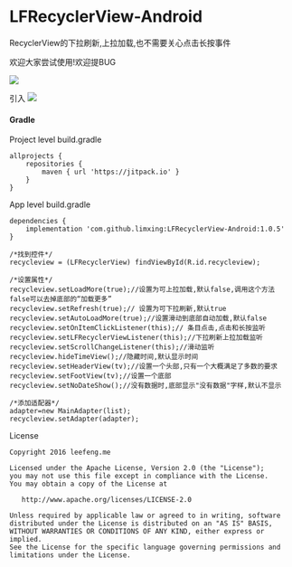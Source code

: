 # LFRecyclerView-Android
RecyclerView的下拉刷新,上拉加载,也不需要关心点击长按事件

欢迎大家尝试使用!欢迎提BUG

<img src="http://www.leefeng.me/GIF.gif"/>
<!-- <img src="http://www.leefeng.me/leefeng1.jpg"/> -->

引入 [![](https://jitpack.io/v/limxing/LFRecyclerView-Android.svg)](https://jitpack.io/#limxing/LFRecyclerView-Android)
#### Gradle
Project level build.gradle

```
allprojects {
    repositories {
        maven { url 'https://jitpack.io' }
    }
}
```
App level build.gradle
```
dependencies {
	implementation 'com.github.limxing:LFRecyclerView-Android:1.0.5'
}
```

```
/*找到控件*/
recycleview = (LFRecyclerView) findViewById(R.id.recycleview);

/*设置属性*/
recycleview.setLoadMore(true);//设置为可上拉加载,默认false,调用这个方法false可以去掉底部的“加载更多”
recycleview.setRefresh(true);// 设置为可下拉刷新,默认true
recycleview.setAutoLoadMore(true);//设置滑动到底部自动加载,默认false
recycleview.setOnItemClickListener(this);// 条目点击,点击和长按监听
recycleview.setLFRecyclerViewListener(this);//下拉刷新上拉加载监听
recycleview.setScrollChangeListener(this);//滑动监听
recycleview.hideTimeView();//隐藏时间,默认显示时间
recycleview.setHeaderView(tv);//设置一个头部,只有一个大概满足了多数的要求
recycleview.setFootView(tv);//设置一个底部
recycleview.setNoDateShow();//没有数据时,底部显示"没有数据"字样,默认不显示

/*添加适配器*/
adapter=new MainAdapter(list);
recycleview.setAdapter(adapter);

```


License

```
Copyright 2016 leefeng.me

Licensed under the Apache License, Version 2.0 (the "License");
you may not use this file except in compliance with the License.
You may obtain a copy of the License at

   http://www.apache.org/licenses/LICENSE-2.0

Unless required by applicable law or agreed to in writing, software
distributed under the License is distributed on an "AS IS" BASIS,
WITHOUT WARRANTIES OR CONDITIONS OF ANY KIND, either express or implied.
See the License for the specific language governing permissions and
limitations under the License.

```


